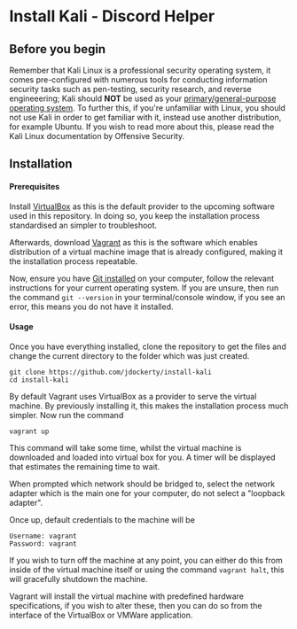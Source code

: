 # Install Kali - Discord Helper

## Before you begin

Remember that Kali Linux is a professional security operating system, it comes pre-configured with numerous tools for conducting information security tasks such as pen-testing, security research, and reverse engineeering; Kali should **NOT** be used as your [primary/general-purpose operating system](https://www.kali.org/docs/introduction/should-i-use-kali-linux/). To further this, if you're unfamiliar with Linux, you should not use Kali in order to get familiar with it, instead use another distribution, for example Ubuntu. If you wish to read more about this, please read the Kali Linux documentation by Offensive Security.


## Installation

#### Prerequisites

Install [VirtualBox](https://www.virtualbox.org/wiki/Downloads) as this is the default provider to the upcoming software used in this repository. In doing so, you keep the installation process standardised an simpler to troubleshoot.

Afterwards, download [Vagrant](https://www.vagrantup.com/downloads) as this is the software which enables distribution of a virtual machine image that is already configured, making it the installation process repeatable.

Now, ensure you have [Git installed](https://git-scm.com/book/en/v2/Getting-Started-Installing-Git) on your computer, follow the relevant instructions for your current operating system. If you are unsure, then run the command `git --version` in your terminal/console window, if you see an error, this means you do not have it installed. 

#### Usage

Once you have everything installed, clone the repository to get the files and change the current directory to the folder which was just created.

    git clone https://github.com/jdockerty/install-kali
    cd install-kali


By default Vagrant uses VirtualBox as a provider to serve the virtual machine. By previously installing it, this makes the installation process much simpler. Now run the command

    vagrant up

This command will take some time, whilst the virtual machine is downloaded and loaded into virtual box for you. A timer will be displayed that estimates the remaining time to wait.

When prompted which network should be bridged to, select the network adapter which is the main one for your computer, do not select a "loopback adapter".


Once up, default credentials to the machine will be

    Username: vagrant
    Password: vagrant

If you wish to turn off the machine at any point, you can either do this from inside of the virtual machine itself or using the command `vagrant halt`, this will gracefully shutdown the machine.

Vagrant will install the virtual machine with predefined hardware specifications, if you wish to alter these, then you can do so from the interface of the VirtualBox or VMWare application.